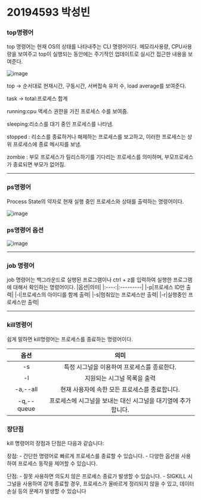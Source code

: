 # 20194593 박성빈


### top명령어

top 명령어는 현재 OS의 상태를 나타내주는 CLI 명령어이다. 메모리사용량, CPU사용량을 보여주고 top이 실행되는 동안에는 주기적인 업데이트로 실시간 접근한 내용을 보여준다.

![image](https://github.com/psb00/20194593OpenSw/assets/119148722/1590bf7f-ceba-49b0-9dd7-5c9310dcfc49)

top -> 순서대로 현재시간, 구동시간, 서버접속 유저 수, load average를 보여준다.

task -> total:프로세스 합계 

running:cpu 액세스 권한을 가진 프로세스 수를 보여줌. 

sleeping:리소스를 대기 중인 프로세스를 나타냄.

stopped : 리소스를 종료하거나 해제하는 프로세스를 보고하고, 이러한 프로세스는 상위 프로세스에 종료 메시지를 보냄.

zombie : 부모 프로세스가 릴리스하기를 기다리는 프로세스를 의미하며, 부모프로세스가 종료되면 부모가 없어짐.

---

### ps명령어 

Process State의 약자로 현재 실행 중인 프로세스와 상태를 출력하는 명령어이다.

![image](https://github.com/psb00/20194593OpenSw/assets/119148722/d9064e3f-216a-4eee-acfb-f44804d21e19)

### ps명령어 옵션

![image](https://github.com/psb00/20194593OpenSw/assets/119148722/e63e7b54-0e47-4ef1-bd1b-81ca32317091)

---

### job 명령어

job 명령어는 백그라운드로 실행된 프로그램이나 ctrl + z를 입력하여 실행한 프로그램에 대해서 확인하는 명령어이다. 
|옵션|의미|
|:----:|:---------|
|-p|프로세스 ID만 출력|
|-l|프로세스의 아이디를 함께 출력|
|-s|멈춰있는 프로세스만 출력|
|-r|실행중인 프로세스만 출력|

---

### kill명령어

쉽게 말하면 kill명령어는 프로세스를 종료하는 명령어이다. 

|옵션|의미|
|:----:|:----:|
|-s|특정 시그널을 이용하여 프로세스를 종료한다.|
|-l|지원되는 시그널 목록을 출력|
|-a,--all|현재 사용자에 속한 모든 프로세스를 종료합니다.|
|-q,--queue|프로세스에 시그널을 보내는 대신 시그널을 대기열에 추가합니다.|

### 장단점 

kill 명령어의 장점과 단점은 다음과 같습니다:

장점: - 간단한 명령어로 빠르게 프로세스를 종료할 수 있습니다. - 다양한 옵션을 사용하여 프로세스 동작을 제어할 수 있습니다.

단점: - 잘못 사용하면 의도치 않은 프로세스 종료가 발생할 수 있습니다. - SIGKILL 시그널을 사용하여 강제 종료할 경우, 프로세스가 올바르게 정리되지 않을 수 있고, 데이터 손실 등의 문제가 발생할 수 있습니다




